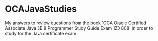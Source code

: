# OCAJavaStudies
My answers to review questions from the book 'OCA Oracle Certified Associate Java SE 8 Programmer Study Guide Exam 1Z0 808' in order to study for the Java certificate exam
